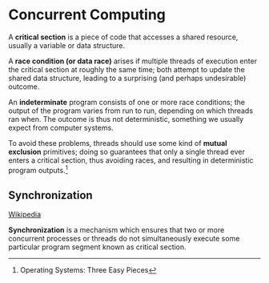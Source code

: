 # Concurrent Computing
A **critical section** is a piece of code that accesses a shared resource, usually a variable or data structure.

A **race condition (or data race)** arises if multiple threads of execution enter the critical section at roughly the same time; both attempt to update the shared data structure, leading to a surprising (and perhaps undesirable) outcome.

An **indeterminate** program consists of one or more race conditions; the output of the program varies from run to run, depending on which threads ran when. The outcome is thus not deterministic, something we usually expect from computer systems.

To avoid these problems, threads should use some kind of **mutual exclusion** primitives; doing so guarantees that only a single thread ever enters a critical section, thus avoiding races, and resulting in deterministic program outputs.[^three]

## Synchronization
[Wikipedia](https://en.wikipedia.org/wiki/Synchronization_(computer_science))

**Synchronization** is a mechanism which ensures that two or more concurrent processes or threads do not simultaneously execute some particular program segment known as critical section.


[^three]: Operating Systems: Three Easy Pieces